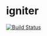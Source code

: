 # igniter

[![Build Status](https://travis-ci.org/dsmHack/igniter.svg?branch=master)](https://travis-ci.org/dsmHack/igniter)
